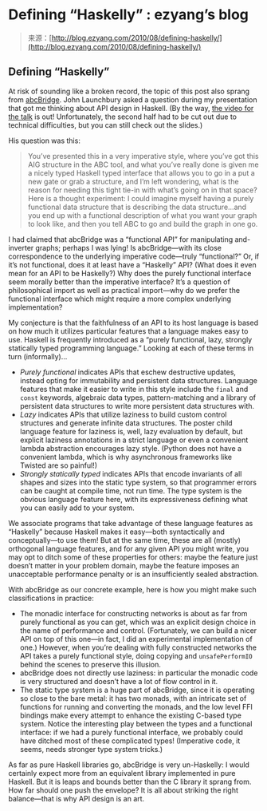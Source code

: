 <!--yml
category: 未分类
date: 2024-07-01 18:18:10
-->

# Defining “Haskelly” : ezyang’s blog

> 来源：[http://blog.ezyang.com/2010/08/defining-haskelly/](http://blog.ezyang.com/2010/08/defining-haskelly/)

## Defining “Haskelly”

At risk of sounding like a broken record, the topic of this post also sprang from [abcBridge](http://blog.ezyang.com/2010/08/galois-tech-talk-abcbridge-functional-interfaces-for-aigs-and-sat-solving/). John Launchbury asked a question during my presentation that got me thinking about API design in Haskell. (By the way, [the video for the talk](http://vimeo.com/14432112) is out! Unfortunately, the second half had to be cut out due to technical difficulties, but you can still check out the slides.)

His question was this:

> You’ve presented this in a very imperative style, where you’ve got this AIG structure in the ABC tool, and what you’ve really done is given me a nicely typed Haskell typed interface that allows you to go in a put a new gate or grab a structure, and I’m left wondering, what is the reason for needing this tight tie-in with what’s going on in that space? Here is a thought experiment: I could imagine myself having a purely functional data structure that is describing the data structure...and you end up with a functional description of what you want your graph to look like, and then you tell ABC to go and build the graph in one go.

I had claimed that abcBridge was a “functional API” for manipulating and-inverter graphs; perhaps I was lying! Is abcBridge—with its close correspondence to the underlying imperative code—truly “functional?” Or, if it’s not functional, does it at least have a “Haskelly” API? (What does it even mean for an API to be Haskelly?) Why does the purely functional interface seem morally better than the imperative interface? It’s a question of philosophical import as well as practical import—why do we prefer the functional interface which might require a more complex underlying implementation?

My conjecture is that the faithfulness of an API to its host language is based on how much it utilizes particular features that a language makes easy to use. Haskell is frequently introduced as a “purely functional, lazy, strongly statically typed programming language.” Looking at each of these terms in turn (informally)...

*   *Purely functional* indicates APIs that eschew destructive updates, instead opting for immutability and persistent data structures. Language features that make it easier to write in this style include the `final` and `const` keywords, algebraic data types, pattern-matching and a library of persistent data structures to write more persistent data structures with.
*   *Lazy* indicates APIs that utilize laziness to build custom control structures and generate infinite data structures. The poster child language feature for laziness is, well, lazy evaluation by default, but explicit laziness annotations in a strict language or even a convenient lambda abstraction encourages lazy style. (Python does not have a convenient lambda, which is why asynchronous frameworks like Twisted are so painful!)
*   *Strongly statically typed* indicates APIs that encode invariants of all shapes and sizes into the static type system, so that programmer errors can be caught at compile time, not run time. The type system is the obvious language feature here, with its expressiveness defining what you can easily add to your system.

We associate programs that take advantage of these language features as “Haskelly” because Haskell makes it easy—both syntactically and conceptually—to use them! But at the same time, these are all (mostly) orthogonal language features, and for any given API you might write, you may opt to ditch some of these properties for others: maybe the feature just doesn’t matter in your problem domain, maybe the feature imposes an unacceptable performance penalty or is an insufficiently sealed abstraction.

With abcBridge as our concrete example, here is how you might make such classifications in practice:

*   The monadic interface for constructing networks is about as far from purely functional as you can get, which was an explicit design choice in the name of performance and control. (Fortunately, we can build a nicer API on top of this one—in fact, I did an experimental implementation of one.) However, when you’re dealing with fully constructed networks the API takes a purely functional style, doing copying and `unsafePerformIO` behind the scenes to preserve this illusion.
*   abcBridge does not directly use laziness: in particular the monadic code is very structured and doesn’t have a lot of flow control in it.
*   The static type system is a huge part of abcBridge, since it is operating so close to the bare metal: it has two monads, with an intricate set of functions for running and converting the monads, and the low level FFI bindings make every attempt to enhance the existing C-based type system. Notice the interesting play between the types and a functional interface: if we had a purely functional interface, we probably could have ditched most of these complicated types! (Imperative code, it seems, needs stronger type system tricks.)

As far as pure Haskell libraries go, abcBridge is very un-Haskelly: I would certainly expect more from an equivalent library implemented in pure Haskell. But it is leaps and bounds better than the C library it sprang from. How far should one push the envelope? It is all about striking the right balance—that is why API design is an art.
